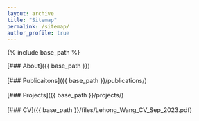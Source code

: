 ```yaml
---
layout: archive
title: "Sitemap"
permalink: /sitemap/
author_profile: true
---
```


{% include base_path %}



[### About]({{ base_path }})
<br/>
<br/>
[### Publicaitons]({{ base_path }}/publications/)
<br/>
<br/>
[### Projects]({{ base_path }}/projects/)
<br/>
<br/>
[### CV]({{ base_path }}/files/Lehong_Wang_CV_Sep_2023.pdf)



<!-- 
A list of all the posts and pages found on the site. For you robots out there is an [XML version]({{ base_path }}/sitemap.xml) available for digesting as well.

<h2>Pages</h2>
{% for post in site.pages %}
  {% include archive-single.html %}
{% endfor %}

<h2>Posts</h2>
{% for post in site.posts %}
  {% include archive-single.html %}
{% endfor %}

{% capture written_label %}'None'{% endcapture %}

{% for collection in site.collections %}
{% unless collection.output == false or collection.label == "posts" %}
  {% capture label %}{{ collection.label }}{% endcapture %}
  {% if label != written_label %}
  <h2>{{ label }}</h2>
  {% capture written_label %}{{ label }}{% endcapture %}
  {% endif %}
{% endunless %}
{% for post in collection.docs %}
  {% unless collection.output == false or collection.label == "posts" %}
  {% include archive-single.html %}
  {% endunless %}
{% endfor %}
{% endfor %}


 -->
